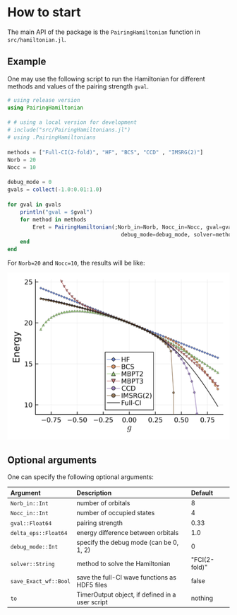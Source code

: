 # How to start 

The main API of the package is the `PairingHamiltonian` function in `src/hamiltonian.jl`.

## Example

One may use the following script to run the Hamiltonian for different methods and values of the pairing strength `gval`.

```julia
# using release version
using PairingHamiltonian

# # using a local version for development
# include("src/PairingHamiltonians.jl")
# using .PairingHamiltonians

methods = ["Full-CI(2-fold)", "HF", "BCS", "CCD" , "IMSRG(2)"]
Norb = 20
Nocc = 10 

debug_mode = 0
gvals = collect(-1.0:0.01:1.0)

for gval in gvals
    println("gval = $gval")
    for method in methods
        Eret = PairingHamiltonian(;Norb_in=Norb, Nocc_in=Nocc, gval=gval,
                                    debug_mode=debug_mode, solver=method)
    end
end
```

For `Norb=20` and `Nocc=10`, the results will be like:

![](Energies_Norb20_Nocc10.png)


## Optional arguments

One can specify the following optional arguments:

| Argument | Description | Default |
|:---------|:------------|:--------|
| `Norb_in::Int` | number of orbitals | 8 |
| `Nocc_in::Int` | number of occupied states | 4 |
| `gval::Float64` | pairing strength | 0.33 |
| `delta_eps::Float64` | energy difference between orbitals | 1.0 |
| `debug_mode::Int` | specify the debug mode (can be 0, 1, 2) | 0 |
| `solver::String` | method to solve the Hamiltonian | "FCI(2-fold)" |
| `save_Exact_wf::Bool` | save the full-CI wave functions as HDF5 files | false |
| `to` | TimerOutput object, if defined in a user script | nothing |
